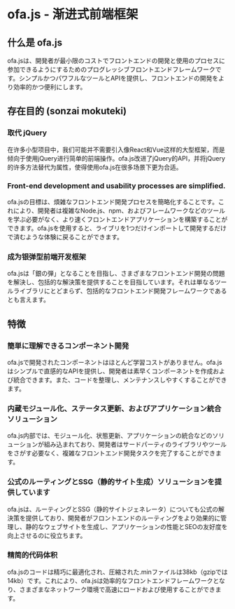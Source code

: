 # ofa.js - 渐进式前端框架

## 什么是 ofa.js

ofa.jsは、開発者が最小限のコストでフロントエンドの開発と使用のプロセスに参加できるようにするためのプログレッシブフロントエンドフレームワークです。シンプルかつパワフルなツールとAPIを提供し、フロントエンドの開発をより効率的かつ便利にします。

## 存在目的 (sonzai mokuteki)

### 取代 jQuery

在许多小型项目中，我们可能并不需要引入像React和Vue这样的大型框架，而是倾向于使用jQuery进行简单的前端操作。ofa.js改进了jQuery的API，并将jQuery的许多方法替代为属性，使得使用ofa.js在很多场景下更为合适。

### Front-end development and usability processes are simplified.

ofa.jsの目標は、煩雑なフロントエンド開発プロセスを簡略化することです。これにより、開発者は複雑なNode.js、npm、およびフレームワークなどのツールを学ぶ必要がなく、より速くフロントエンドアプリケーションを構築することができます。ofa.jsを使用すると、ライブリを1つだけインポートして開発するだけで済むような体験に戻ることができます。

### 成为银弹型前端开发框架

ofa.jsは「銀の弾」となることを目指し、さまざまなフロントエンド開発の問題を解決し、包括的な解決策を提供することを目指しています。それは単なるツールライブラリにとどまらず、包括的なフロントエンド開発フレームワークであるとも言えます。

## 特徴

### 簡単に理解できるコンポーネント開発

ofa.jsで開発されたコンポーネントはほとんど学習コストがありません。ofa.jsはシンプルで直感的なAPIを提供し、開発者は素早くコンポーネントを作成および統合できます。また、コードを整理し、メンテナンスしやすくすることができます。

### 内蔵モジュール化、ステータス更新、およびアプリケーション統合ソリューション

ofa.js内部では、モジュール化、状態更新、アプリケーションの統合などのソリューションが組み込まれており、開発者はサードパーティのライブラリやツールをさがす必要なく、複雑なフロントエンド開発タスクを完了することができます。

### 公式のルーティングとSSG（静的サイト生成）ソリューションを提供しています

ofa.jsは、ルーティングとSSG（静的サイトジェネレータ）についても公式の解決策を提供しており、開発者がフロントエンドのルーティングをより効果的に管理し、静的なウェブサイトを生成し、アプリケーションの性能とSEOの友好度を向上させるのに役立ちます。

### 精简的代码体积

ofa.jsのコードは精巧に最適化され、圧縮された.minファイルは38kb（gzipでは14kb）です。これにより、ofa.jsは効率的なフロントエンドフレームワークとなり、さまざまなネットワーク環境で高速にロードおよび使用することができます。